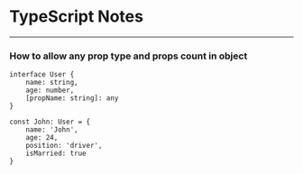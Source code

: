 # TypeScript Notes

---

### How to allow any prop type and props count in object

```
interface User {
    name: string,
    age: number,
    [propName: string]: any
}

const John: User = {
    name: 'John',
    age: 24,
    position: 'driver',
    isMarried: true
}
```
